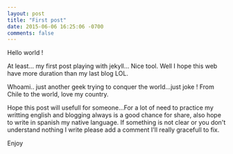 ```yaml
---
layout: post
title: "First post"
date: 2015-06-06 16:25:06 -0700
comments: false
---
```


Hello world !

At least... my first post playing with jekyll... Nice tool.
Well I hope this web have more duration than my last blog LOL.

Whoami.. just another geek trying to conquer the world...just joke ! From Chile to the world, love my country.

Hope this post will usefull for someone...For a lot of need to practice my writting english and blogging always is a good chance for share, also hope to write in spanish my native language. If something is not clear or you don't understand nothing I write please add a comment I'll really gracefull to fix.


Enjoy